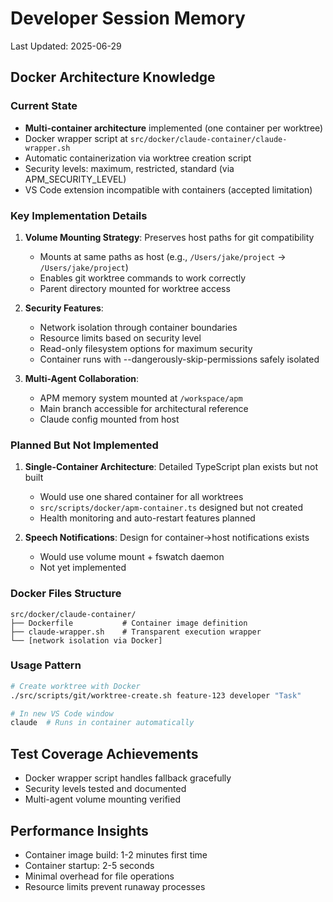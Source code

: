 # Developer Session Memory
Last Updated: 2025-06-29

## Docker Architecture Knowledge

### Current State
- **Multi-container architecture** implemented (one container per worktree)
- Docker wrapper script at `src/docker/claude-container/claude-wrapper.sh`
- Automatic containerization via worktree creation script
- Security levels: maximum, restricted, standard (via APM_SECURITY_LEVEL)
- VS Code extension incompatible with containers (accepted limitation)

### Key Implementation Details
1. **Volume Mounting Strategy**: Preserves host paths for git compatibility
   - Mounts at same paths as host (e.g., `/Users/jake/project` → `/Users/jake/project`)
   - Enables git worktree commands to work correctly
   - Parent directory mounted for worktree access

2. **Security Features**:
   - Network isolation through container boundaries
   - Resource limits based on security level
   - Read-only filesystem options for maximum security
   - Container runs with --dangerously-skip-permissions safely isolated

3. **Multi-Agent Collaboration**:
   - APM memory system mounted at `/workspace/apm`
   - Main branch accessible for architectural reference
   - Claude config mounted from host

### Planned But Not Implemented
1. **Single-Container Architecture**: Detailed TypeScript plan exists but not built
   - Would use one shared container for all worktrees
   - `src/scripts/docker/apm-container.ts` designed but not created
   - Health monitoring and auto-restart features planned

2. **Speech Notifications**: Design for container→host notifications exists
   - Would use volume mount + fswatch daemon
   - Not yet implemented

### Docker Files Structure
```
src/docker/claude-container/
├── Dockerfile           # Container image definition
├── claude-wrapper.sh    # Transparent execution wrapper
└── [network isolation via Docker]
```

### Usage Pattern
```bash
# Create worktree with Docker
./src/scripts/git/worktree-create.sh feature-123 developer "Task"

# In new VS Code window
claude  # Runs in container automatically
```

## Test Coverage Achievements
- Docker wrapper script handles fallback gracefully
- Security levels tested and documented
- Multi-agent volume mounting verified

## Performance Insights
- Container image build: 1-2 minutes first time
- Container startup: 2-5 seconds
- Minimal overhead for file operations
- Resource limits prevent runaway processes
